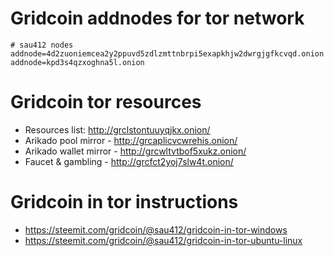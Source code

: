 # Gridcoin addnodes for tor network
```
# sau412 nodes
addnode=4d2zuoniemcea2y2ppuvd5zdlzmttnbrpi5exapkhjw2dwrgjgfkcvqd.onion
addnode=kpd3s4qzxoghna5l.onion
```

# Gridcoin tor resources
* Resources list: http://grclstontuuyqjkx.onion/
* Arikado pool mirror - http://grcaplicvcwrehis.onion/
* Arikado wallet mirror - http://grcwltvtbof5xukz.onion/
* Faucet & gambling - http://grcfct2yoj7slw4t.onion/

# Gridcoin in tor instructions
* https://steemit.com/gridcoin/@sau412/gridcoin-in-tor-windows
* https://steemit.com/gridcoin/@sau412/gridcoin-in-tor-ubuntu-linux
